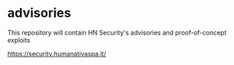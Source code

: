 # advisories

This repository will contain HN Security's advisories and proof-of-concept exploits

https://security.humanativaspa.it/
